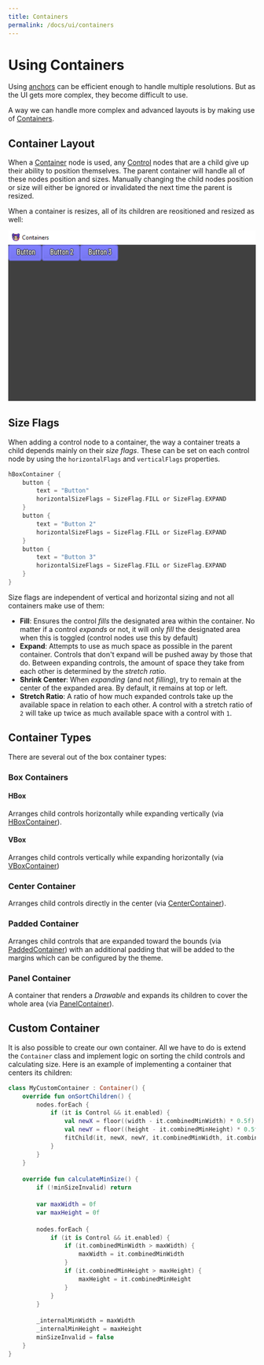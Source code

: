```yaml
---
title: Containers
permalink: /docs/ui/containers
---
```


# Using Containers

Using [anchors](/docs/ui/size-and-anchors) can be efficient enough to handle multiple resolutions. But as the UI gets more complex, they become difficult to use.

A way we can handle more complex and advanced layouts is by making use of [Containers](https://github.com/littlektframework/littlekt/blob/master/core/src/commonMain/kotlin/com/lehaine/littlekt/graph/node/node2d/ui/Container.kt).

## Container Layout

When a [Container](https://github.com/littlektframework/littlekt/blob/master/core/src/commonMain/kotlin/com/lehaine/littlekt/graph/node/node2d/ui/Container.kt) node is used, any [Control](<[Containers](https://github.com/littlektframework/littlekt/blob/master/core/src/commonMain/kotlin/com/lehaine/littlekt/graph/node/node2d/ui/Control.kt)>) nodes that are a child give up their ability to position themselves. The parent container will handle all of these nodes position and sizes. Manually changing the child nodes position or size will either be ignored or invalidated the next time the parent is resized.

When a container is resizes, all of its children are reositioned and resized as well:

![hBox container resize example](/assets/images/ui/hbox-container-resize.gif)

## Size Flags

When adding a control node to a container, the way a container treats a child depends mainly on their _size flags_. These can be set on each control node by using the `horizontalFlags` and `verticalFlags` properties.

```kotlin
hBoxContainer {
    button {
        text = "Button"
        horizontalSizeFlags = SizeFlag.FILL or SizeFlag.EXPAND
    }
    button {
        text = "Button 2"
        horizontalSizeFlags = SizeFlag.FILL or SizeFlag.EXPAND
    }
    button {
        text = "Button 3"
        horizontalSizeFlags = SizeFlag.FILL or SizeFlag.EXPAND
    }
}
```

Size flags are independent of vertical and horizontal sizing and not all containers make use of them:

-   **Fill**: Ensures the control _fills_ the designated area within the container. No matter if a control _expands_ or not, it will only _fill_ the designated area when this is toggled (control nodes use this by default)
-   **Expand**: Attempts to use as much space as possible in the parent container. Controls that don't expand will be pushed away by those that do. Between expanding controls, the amount of space they take from each other is determined by the _stretch ratio_.
-   **Shrink Center**: When _expanding_ (and not _filling_), try to remain at the center of the expanded area. By default, it remains at top or left.
-   **Stretch Ratio**: A ratio of how much expanded controls take up the available space in relation to each other. A control with a stretch ratio of `2` will take up twice as much available space with a control with `1`.

## Container Types

There are several out of the box container types:

### Box Containers

#### HBox

Arranges child controls horizontally while expanding vertically (via [HBoxContainer](https://github.com/littlektframework/littlekt/blob/master/core/src/commonMain/kotlin/com/lehaine/littlekt/graph/node/node2d/ui/HBoxContainer.kt)).

#### VBox

Arranges child controls vertically while expanding horizontally (via [VBoxContainer](https://github.com/littlektframework/littlekt/blob/master/core/src/commonMain/kotlin/com/lehaine/littlekt/graph/node/node2d/ui/VBoxContainer.kt))

### Center Container

Arranges child controls directly in the center (via [CenterContainer](https://github.com/littlektframework/littlekt/blob/master/core/src/commonMain/kotlin/com/lehaine/littlekt/graph/node/node2d/ui/CenterContainer.kt)).

### Padded Container

Arranges child controls that are expanded toward the bounds (via [PaddedContainer](https://github.com/littlektframework/littlekt/blob/master/core/src/commonMain/kotlin/com/lehaine/littlekt/graph/node/node2d/ui/PaddedContainer.kt)) with an additional padding that will be added to the margins which can be configured by the theme.

### Panel Container

A container that renders a _Drawable_ and expands its children to cover the whole area (via [PanelContainer](https://github.com/littlektframework/littlekt/blob/master/core/src/commonMain/kotlin/com/lehaine/littlekt/graph/node/node2d/ui/PanelContainer.kt)).

## Custom Container

It is also possible to create our own container. All we have to do is extend the `Container` class and implement logic on sorting the child controls and calculating size. Here is an example of implementing a container that centers its children:

```kotlin
class MyCustomContainer : Container() {
    override fun onSortChildren() {
        nodes.forEach {
            if (it is Control && it.enabled) {
                val newX = floor((width - it.combinedMinWidth) * 0.5f)
                val newY = floor((height - it.combinedMinHeight) * 0.5f)
                fitChild(it, newX, newY, it.combinedMinWidth, it.combinedMinHeight)
            }
        }
    }

    override fun calculateMinSize() {
        if (!minSizeInvalid) return

        var maxWidth = 0f
        var maxHeight = 0f

        nodes.forEach {
            if (it is Control && it.enabled) {
                if (it.combinedMinWidth > maxWidth) {
                    maxWidth = it.combinedMinWidth
                }
                if (it.combinedMinHeight > maxHeight) {
                    maxHeight = it.combinedMinHeight
                }
            }
        }

        _internalMinWidth = maxWidth
        _internalMinHeight = maxHeight
        minSizeInvalid = false
    }
}
```

